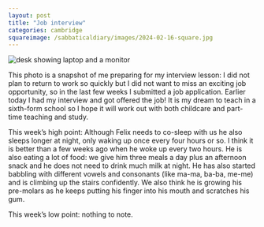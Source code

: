 ```yaml
---
layout: post
title: "Job interview"
categories: cambridge
squareimage: /sabbaticaldiary/images/2024-02-16-square.jpg
---
```

<img src="/sabbaticaldiary/images/2024-02-16.jpg" alt="desk showing laptop and a monitor" class="center">

This photo is a snapshot of me preparing for my interview lesson: I did not plan to return to work so quickly but I did not want to miss an exciting job opportunity, so in the last few weeks I submitted a job application. Earlier today I had my interview and got offered the job! It is my dream to teach in a sixth-form school so I hope it will work out with both childcare and part-time teaching and study. 

This week’s high point: Although Felix needs to co-sleep with us he also sleeps longer at night, only waking up once every four hours or so. I think it is better than a few weeks ago when he woke up every two hours. He is also eating a lot of food: we give him three meals a day plus an afternoon snack and he does not need to drink much milk at night. He has also started babbling with different vowels and consonants (like ma-ma, ba-ba, me-me) and is climbing up the stairs confidently. We also think he is growing his pre-molars as he keeps putting his finger into his mouth and scratches his gum. 

This week’s low point: nothing to note.